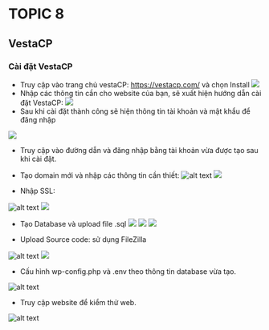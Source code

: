 # TOPIC 8
## VestaCP

### Cài đặt VestaCP
- Truy cập vào trang chủ vestaCP: https://vestacp.com/ và chọn Install
![](Chup_man_hinh/2025-09-22_11-15.png)
- Nhập các thông tin cần cho website của bạn, sẽ xuất hiện hướng dẫn cài đặt VestaCP:
![](Chup_man_hinh/2025-09-22_11-18.png)
- Sau khi cài đặt thành công sẽ hiện thông tin tài khoản và mật khẩu để đăng nhập

![](Chup_man_hinh/2025-09-20_11-55.png)

- Truy cập vào đường dẫn và đăng nhập bằng tài khoản vừa được tạo sau khi cài đặt.
- Tạo domain mới và nhập các thông tin cần thiết:
![alt text](Chup_man_hinh/2025-09-20_11-58_1.png)
![](Chup_man_hinh/2025-09-22_14-42.png)

- Nhập SSL:

  
![alt text](Chup_man_hinh/2025-09-20_12-00.png)
![](Chup_man_hinh/2025-09-22_14-42_1.png)


- Tạo Database và upload file .sql
![](Chup_man_hinh/2025-09-22_14-41.png)
![](Chup_man_hinh/2025-09-20_12-03.png)
![](Chup_man_hinh/2025-09-22_14-45.png)
  
- Upload Source code: sử dụng FileZilla 

![alt text](Chup_man_hinh/2025-09-20_16-41.png)
![](Chup_man_hinh/2025-09-22_14-40.png)

- Cấu hình wp-config.php và .env theo thông tin database vừa tạo.

![alt text](Chup_man_hinh/2025-09-22_11-27.png)

- Truy cập website để kiểm thử web.

![alt text](Chup_man_hinh/2025-09-22_10-44.png)



